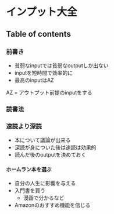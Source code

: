 # インプット大全

## Table of contents

### 前書き
- 貧弱なinputでは貧弱なoutputしか出ない
- inputを短時間で効率的に
- 最高のinputはAZ

AZ = アウトプット前提のinputをする

### 読書法

### 速読より深読

- 本について議論が出来る
- 深読が身についた後は速読は効果的
- 読んだ後のoutputを決めておく

#### ホームラン本を選ぶ

- 自分の人生に影響を与える
- 入門書を買う
    - 漫画で分かるなど
- Amazonのおすすめ機能を信じる
